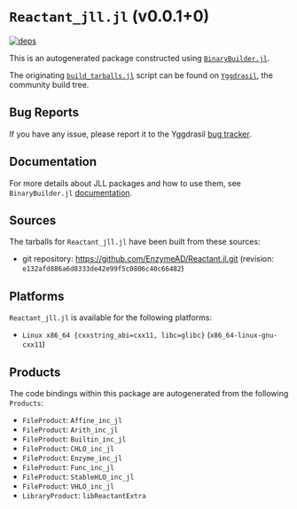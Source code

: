 # `Reactant_jll.jl` (v0.0.1+0)

[![deps](https://juliahub.com/docs/Reactant_jll/deps.svg)](https://juliahub.com/ui/Packages/Reactant_jll/ilCai?page=2)

This is an autogenerated package constructed using [`BinaryBuilder.jl`](https://github.com/JuliaPackaging/BinaryBuilder.jl).

The originating [`build_tarballs.jl`](https://github.com/JuliaPackaging/Yggdrasil/blob/35aece2203a65d35afaa96b8e7fb892a4ea1ad1a/R/Reactant/build_tarballs.jl) script can be found on [`Yggdrasil`](https://github.com/JuliaPackaging/Yggdrasil/), the community build tree.

## Bug Reports

If you have any issue, please report it to the Yggdrasil [bug tracker](https://github.com/JuliaPackaging/Yggdrasil/issues).

## Documentation

For more details about JLL packages and how to use them, see `BinaryBuilder.jl` [documentation](https://docs.binarybuilder.org/stable/jll/).

## Sources

The tarballs for `Reactant_jll.jl` have been built from these sources:

* git repository: https://github.com/EnzymeAD/Reactant.jl.git (revision: `e132afd886a6d8333de42e99f5c0806c40c66482`)

## Platforms

`Reactant_jll.jl` is available for the following platforms:

* `Linux x86_64 {cxxstring_abi=cxx11, libc=glibc}` (`x86_64-linux-gnu-cxx11`)

## Products

The code bindings within this package are autogenerated from the following `Products`:

* `FileProduct`: `Affine_inc_jl`
* `FileProduct`: `Arith_inc_jl`
* `FileProduct`: `Builtin_inc_jl`
* `FileProduct`: `CHLO_inc_jl`
* `FileProduct`: `Enzyme_inc_jl`
* `FileProduct`: `Func_inc_jl`
* `FileProduct`: `StableHLO_inc_jl`
* `FileProduct`: `VHLO_inc_jl`
* `LibraryProduct`: `libReactantExtra`
